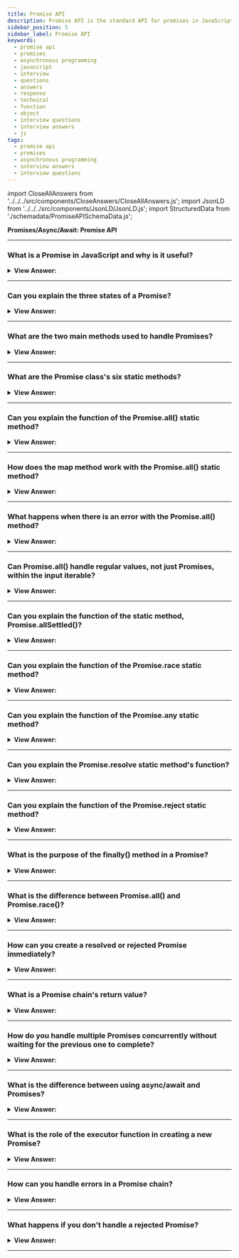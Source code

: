 ```yaml
---
title: Promise API
description: Promise API is the standard API for promises in JavaScript. What are the Promise class's six static methods? Pass Your Next Frontend Phone Interview Questions
sidebar_position: 5
sidebar_label: Promise API
keywords:
  - promise api
  - promises
  - asynchronous programming
  - javascript
  - interview
  - questions
  - answers
  - response
  - technical
  - function
  - object
  - interview questions
  - interview answers
  - js
tags:
  - promise api
  - promises
  - asynchronous programming
  - interview answers
  - interview questions
---
```


import CloseAllAnswers from '../../../src/components/CloseAnswers/CloseAllAnswers.js';
import JsonLD from '../../../src/components/JsonLD/JsonLD.js';
import StructuredData from './schemadata/PromiseAPISchemaData.js';

<JsonLD data={StructuredData} />

<head>
  <title>Promise API | JavaScript Frontend Phone Interview Questions</title>
</head>

**Promises/Async/Await: Promise API**

<CloseAllAnswers />

---

### What is a Promise in JavaScript and why is it useful?

<details>
  <summary><strong>View Answer:</strong></summary>
  <div>
  <div><strong>Interview Response:</strong> A Promise is a JavaScript object representing the eventual completion or failure of an asynchronous operation. It's useful for handling asynchronous code, improving readability and maintainability.
  </div>
  </div>
</details>

---

### Can you explain the three states of a Promise?

<details>
  <summary><strong>View Answer:</strong></summary>
  <div>
  <div><strong>Interview Response:</strong> The three states are: Pending (initial state), Fulfilled (operation completed successfully), and Rejected (operation failed). Promises can only transition from Pending to Fulfilled or Rejected.
  </div><br />
  <div><strong className="codeExample">Code Example:</strong><br /><br />

  <div></div>

A Promise in JavaScript can be in one of three states:

1. Pending: Initial state, neither fulfilled nor rejected.
2. Fulfilled: Meaning that the operation completed successfully.
3. Rejected: Meaning that the operation failed.

Here's an example:

```javascript
// 1. Pending
let promise = new Promise((resolve, reject) => {
    setTimeout(() => resolve('Done!'), 1000);
});
console.log(promise);  // Promise {<pending>}

// 2. Fulfilled
promise.then(value => console.log(value));  // After 1 second, outputs: "Done!"

// To illustrate a rejected state, let's create another promise
let rejectedPromise = new Promise((resolve, reject) => {
    setTimeout(() => reject('Something went wrong!'), 1000);
});

// 3. Rejected
rejectedPromise.catch(error => console.error(error));  // After 1 second, outputs: "Something went wrong!"
```

In this example, `promise` starts in the Pending state, then moves to the Fulfilled state after one second. `rejectedPromise` also starts in the Pending state, then moves to the Rejected state after one second.

Once a Promise is either Fulfilled or Rejected, it is considered settled and its state cannot change. The Promise is said to be immutable after it is settled.

---

:::note
Note that in practice, you can't directly access the state of a Promise, but its state is reflected in how it behaves. The Promise API ensures that the behavior of the Promise is consistent with its state.
:::

  </div>
  </div>
</details>

---

### What are the two main methods used to handle Promises?

<details>
  <summary><strong>View Answer:</strong></summary>
  <div>
  <div><strong>Interview Response:</strong> The two main methods to handle Promises are then() for fulfilled promises, and catch() for rejected promises.
  </div>
  </div>
</details>

---

### What are the Promise class's six static methods?

<details>
  <summary><strong>View Answer:</strong></summary>
  <div>
  <div><strong>Interview Response:</strong>The Promise class has six static methods: Promise.all(), Promise.allSettled(), Promise.race(), Promise.resolve(), Promise.reject(), and Promise.any(). They help manage multiple Promises and create settled Promises.
</div>
  </div>
</details>

---

### Can you explain the function of the Promise.all() static method?

<details>
  <summary><strong>View Answer:</strong></summary>
  <div>
  <div><strong>Interview Response:</strong> Promise.all() takes an iterable of Promises and returns a new Promise that fulfills with an array of resolved values once all input Promises fulfill or rejects if any input Promise rejects.
</div><br />
  <div><strong>Technical Response:</strong> The Promise.all() method takes an iterable of promises as an input. Then returns a single Promise that resolves to array of results, technically can be any iterable but its usually an array. This returned promise resolves when all the input's promises resolve or if the input iterable contains no promises. It rejects immediately upon any input promises rejecting or non-promises throwing an error and rejects with this first rejection message/error. The new promise resolves when all listed promises settle, and the array of their results becomes its result.
</div><br />
  <div><strong className="codeExample">Code Example:</strong><br /><br />

<strong>Syntax: </strong> Promise.all(iterable);<br /><br />

  <div></div>

```js
Promise.all([
  new Promise((resolve) => setTimeout(() => resolve(1), 3000)), // 1
  new Promise((resolve) => setTimeout(() => resolve(2), 2000)), // 2
  new Promise((resolve) => setTimeout(() => resolve(3), 1000)), // 3
]).then(console.log); // 1,2,3 when promises are ready: each promise contributes an array member

// Another Example:
const promise1 = Promise.resolve(3);
const promise2 = 42;
const promise3 = new Promise((resolve, reject) => {
  setTimeout(resolve, 100, 'foo');
});

Promise.all([promise1, promise2, promise3]).then((values) => {
  console.log(values);
});
// expected output: Array [3, 42, "foo"]
```

  </div>
  </div>
</details>

---

### How does the map method work with the Promise.all() static method?

<details>
  <summary><strong>View Answer:</strong></summary>
  <div>
  <div><strong>Interview Response:</strong> `Promise.all()` with `map` can be used to run promises concurrently. Each array element is passed to a promise-returning function with `map()`, and `Promise.all()` waits for all returned promises to resolve.
</div><br />
  <div><strong>Technical Response:</strong> Since the map method creates a new array populated with the results of the calling function. The map method is an excellent adhesive for the Promise.all method because it carries some of the responsibility of providing the calling function on every array element.
</div><br />
  <div><strong className="codeExample">Code Example:</strong><br /><br />

  <div></div>

```js
let urls = [
  'https://api.github.com/users/iliakan',
  'https://api.github.com/users/remy',
  'https://api.github.com/users/jeresig',
];

// map every url to the promise of the fetch
let requests = urls.map((url) => fetch(url));

// Promise.all waits until all jobs are resolved
Promise.all(requests).then((responses) =>
  responses.forEach((response) =>
    console.log(`${response.url}: ${response.status}`)
  )
);
```

---

:::tip
 Use Case: A common trick is to map an array of job data into an array of promises and then wrap that into Promise.all.
:::

  </div>
  </div>
</details>

---

### What happens when there is an error with the Promise.all() method?

<details>
  <summary><strong>View Answer:</strong></summary>
  <div>
  <div><strong>Interview Response:</strong> `Promise.all()` fails fast: if any of the passed-in promises rejects, `Promise.all` immediately rejects with the reason of the first promise that rejected, disregarding the rest.
</div><br />
  <div><strong className="codeExample">Code Example:</strong><br /><br />

  <div></div>

```js
Promise.all([
  new Promise((resolve, reject) => setTimeout(() => resolve(1), 1000)),
  new Promise((resolve, reject) =>
    setTimeout(() => reject(new Error('Whoops!')), 2000)
  ),
  new Promise((resolve, reject) => setTimeout(() => resolve(3), 3000)),
]).catch(console.log); // Error: Whoops!
```

  </div>
  </div>
</details>

---

### Can Promise.all() handle regular values, not just Promises, within the input iterable?

<details>
  <summary><strong>View Answer:</strong></summary>
  <div>
  <div><strong>Interview Response:</strong> Yes, Promise.all() allows regular values in the iterable. It treats them as resolved Promises with their respective values and includes them in the output array.
</div><br />
  <div><strong>Technical Response:</strong> Yes, Promise.all(iterable) allows non-promise “regular” values in the iterable. Typically, Promise.all(...) accepts an iterable (in most cases an array) of promises. But if any of those objects is not a promise, it is passed to the resulting array “as is”.
</div><br />
  <div><strong className="codeExample">Code Example:</strong><br /><br />

<strong>Syntax: </strong> Promise.allSettled(iterable);<br /><br />

  <div></div>

```js
Promise.all([
  new Promise((resolve, reject) => {
    setTimeout(() => resolve(1), 1000);
  }),
  2,
  3,
]).then(console.log); // 1, 2, 3
```

  </div>
  </div>
</details>

---

### Can you explain the function of the static method, Promise.allSettled()?

<details>
  <summary><strong>View Answer:</strong></summary>
  <div>
  <div><strong>Interview Response:</strong> `Promise.allSettled()` returns a promise that resolves after all of the given promises have either been fulfilled or rejected, with an array of their results.
</div><br />
  <div><strong>Technical Response:</strong> The Promise.allSettled() function produces a promise that resolves once all of the specified promises have been fulfilled or refused. This behavior happens together with an array of objects that specify the outcome of each promise. You typically use it when you have multiple asynchronous tasks that are not dependent on one another to complete successfully, or you would like to know the result of each promise. In comparison, the Promise returned by Promise.all() may be more appropriate if the tasks are dependent on each other / if you'd like to reject upon any of them getting rejected immediately.
</div><br />
  <div><strong className="codeExample">Code Example:</strong><br /><br />

<strong>Syntax: </strong> Promise.allSettled(iterable);<br /><br />

  <div></div>

```javascript
let promises = [
  Promise.resolve('promise 1'),
  Promise.reject('promise 2 failed'),
  Promise.resolve('promise 3'),
];

Promise.allSettled(promises)
  .then(results => {
    results.forEach(result => console.log(result.status));
  })
  .catch(error => console.error(error));
```

In this code, `Promise.allSettled()` waits for all promises to settle, either fulfilled or rejected. The status of each promise is then logged. Unlike `Promise.all()`, `Promise.allSettled()` does not reject if one promise fails; instead, it gives the status of each promise.

  </div>
  </div>
</details>

---

### Can you explain the function of the Promise.race static method?

<details>
  <summary><strong>View Answer:</strong></summary>
  <div>
  <div><strong>Interview Response:</strong> `Promise.race(iterable)` returns a promise that fulfills or rejects as soon as one of the promises in the iterable fulfills or rejects, with the value or reason from that promise.
</div><br />
  <div><strong className="codeExample">Code Example:</strong><br /><br />

<strong>Syntax: </strong> Promise.race(iterable);<br /><br />

  <div></div>

```javascript
let promise1 = new Promise((resolve, reject) => setTimeout(resolve, 500, 'one'));
let promise2 = new Promise((resolve, reject) => setTimeout(resolve, 100, 'two'));

Promise.race([promise1, promise2])
  .then(value => console.log(value)) // lots "two"
  .catch(error => console.error(error));
```

In this example, `Promise.race` takes an array of two promises. The 'two' string is logged to the console because promise2 resolves first due to its shorter timeout.

  </div>
  </div>
</details>

---

### Can you explain the function of the Promise.any static method?

<details>
  <summary><strong>View Answer:</strong></summary>
  <div>
  <div><strong>Interview Response:</strong> Promise.any() accepts an iterable of Promises and returns a new Promise that fulfills with the value of the first fulfilled Promise or rejects with an AggregateError if all input Promises reject.
</div><br />
  <div><strong className="codeExample">Code Example:</strong><br /><br />

  <div></div>

```js
const promise1 = Promise.reject(0);
const promise2 = new Promise((resolve) => setTimeout(resolve, 100, 'quick'));
const promise3 = new Promise((resolve) => setTimeout(resolve, 500, 'slow'));

const promises = [promise1, promise2, promise3];

Promise.any(promises).then((value) => console.log(value));

// expected output: "quick"

//////////////////////////////////

// Here is an example when all promises fail:

Promise.any([
  new Promise((resolve, reject) =>
    setTimeout(() => reject(new Error('Ouch!')), 1000)
  ),
  new Promise((resolve, reject) =>
    setTimeout(() => reject(new Error('Error!')), 2000)
  ),
]).catch((error) => {
  console.log(error.constructor.name); // AggregateError
  console.log(error.errors[0]); // Error: Ouch!
  console.log(error.errors[1]); // Error: Error
});
```

  </div>
  </div>
</details>

---

### Can you explain the Promise.resolve static method's function?

<details>
  <summary><strong>View Answer:</strong></summary>
  <div>
  <div><strong>Interview Response:</strong> Promise.resolve() creates a new Promise that is immediately resolved with the provided value, or passes through an input Promise without altering its state or value.
</div><br />
  <div><strong>Interview Response:</strong> Promise.resolve can also be used to handle values that may or may not be Promises. If the value is a Promise, it returns that Promise; if the value is not a Promise, it returns a new Promise that is immediately resolved with that value. This can be useful when writing functions that should be able to handle both synchronous and asynchronous inputs:
</div><br />
  <div><strong className="codeExample">Code Example:</strong><br /><br />

<strong>Syntax: </strong> Promise.resolve(value);<br /><br />

  <div></div>

```js
function maybeAsync(value) {
    return Promise.resolve(value).then(result => {
        // Now we can safely use .then() whether `value` was initially a Promise or not
        console.log(result);
    });
}

// This will print: "Sync value"
maybeAsync("Sync value");

// This will print: "Async value" (after one second)
maybeAsync(new Promise(resolve => setTimeout(() => resolve("Async value"), 1000)));
```

As you can see, Promise.resolve can be a useful method when working with JavaScript Promises.

---

:::note
This function flattens nested layers of promise-like objects (e.g., a promise that resolves to a promise that resolves to something) into a single layer. Methods Promise.resolve and Promise.reject are rarely needed in modern code because async/await syntax makes them somewhat obsolete.
:::

  </div>
  </div>
</details>

---

### Can you explain the function of the Promise.reject static method?

<details>
  <summary><strong>View Answer:</strong></summary>
  <div>
  <div><strong>Interview Response:</strong> `Promise.reject` is a static method that returns a Promise object that is rejected with a given reason. It's often used when you want to start a Promise chain that's immediately rejected, or to turn a synchronous error into a rejected Promise for compatibility with Promise-based code.
</div><br />
  <div><strong className="codeExample">Code Example:</strong><br /><br />
  
  <strong>Syntax: </strong> Promise.reject(reason);<br /><br />

  <div></div>

Here is a simple example of `Promise.reject`:

```javascript
// Let's create a Promise that is immediately rejected with a specific reason.
let p = Promise.reject('Something went wrong!');

// You can then use the Promise as you would any other.
// Since it's a rejected promise, .catch() is used to handle the error.
p.catch(reason => console.log(reason)); // Outputs: "Something went wrong!"
```

This Promise will immediately move to the `rejected` state, triggering any `.catch` handlers as soon as the event loop is free.

Just like `Promise.resolve`, `Promise.reject` can be useful when writing functions that handle both synchronous and asynchronous errors. Here's an example:

```javascript
function maybeAsyncError(value, throwError) {
    if (throwError) {
        return Promise.reject(new Error('There was an error!'));
    }
    return Promise.resolve(value);
}

maybeAsyncError('Hello, world!', false)
    .then(value => console.log(value)) // Outputs: "Hello, world!"
    .catch(error => console.error(error));

maybeAsyncError('Hello, world!', true)
    .then(value => console.log(value))
    .catch(error => console.error(error)); // Outputs: "Error: There was an error!"
```

In this example, the `maybeAsyncError` function either resolves with the provided value or rejects with an Error, based on the `throwError` argument. This allows it to be used with Promise-based code regardless of whether an error occurs.

---

:::note
Methods Promise.resolve and Promise.reject are rarely needed in modern code because async/await syntax makes them somewhat obsolete.
:::

  </div>
  </div>
</details>

---

### What is the purpose of the finally() method in a Promise?

<details>
  <summary><strong>View Answer:</strong></summary>
  <div>
  <div><strong>Interview Response:</strong> The finally() method is used to execute code after a Promise has settled, regardless of whether it was fulfilled or rejected.
  </div><br/>
  <div><strong>Technical Response:</strong> The `finally()` method in JavaScript is a part of Promise API that is called when the Promise is settled, no matter it's resolved or rejected. This is often used for performing cleanup tasks after an asynchronous operation has finished, regardless of its outcome.
  </div><br />
  <div><strong className="codeExample">Code Example:</strong><br /><br />

  <div></div>

```javascript
let p = new Promise((resolve, reject) => {
    setTimeout(() => resolve('Hello, world!'), 1000);
});

p.then(value => console.log(value))  // Outputs: "Hello, world!"
 .catch(error => console.error(error))
 .finally(() => console.log('This is called no matter what.'));  // Outputs: "This is called no matter what."
```

In this case, `finally()` is called after `then()`, no matter the outcome of the Promise. If the Promise was rejected and you had a `catch()` method, `finally()` would still be called:

```javascript
let p = new Promise((resolve, reject) => {
    setTimeout(() => reject('There was an error!'), 1000);
});

p.then(value => console.log(value))
 .catch(error => console.log(error))  // Outputs: "There was an error!"
 .finally(() => console.log('This is called no matter what.'));  // Outputs: "This is called no matter what."
```

In this case, the `catch()` method is called because the Promise is rejected, but `finally()` is still called afterwards.

---

:::note
It's important to note that `finally()` does not receive any arguments, as it's not meant to process the Promise's result or error. Instead, it's meant for cleanup tasks that need to happen no matter what.
:::

  </div>
  </div>
</details>

---

### What is the difference between Promise.all() and Promise.race()?

<details>
  <summary><strong>View Answer:</strong></summary>
  <div>
  <div><strong>Interview Response:</strong> Promise.all() waits for all input promises to fulfill, while Promise.race() returns the result of the first settled promise, either fulfilled or rejected.
  </div><br />
  <div><strong className="codeExample">Code Example:</strong><br /><br />

  <div></div>

Here is an example demonstrating the difference:

```javascript
let promise1 = new Promise((resolve, reject) => setTimeout(resolve, 500, 'one'));
let promise2 = new Promise((resolve, reject) => setTimeout(resolve, 1000, 'two'));
let promise3 = new Promise((resolve, reject) => setTimeout(reject, 1200, 'I failed'));

// Promise all
Promise.all([promise1, promise2, promise3])
    .then(values => console.log(values))
    .catch(error => console.log("Promise.all error:", error));

// Promise race
Promise.race([promise1, promise2, promise3])
    .then(value => console.log(value))
    .catch(error => console.log("Promise.race error:", error));
```

In this example:

The `Promise.all()` call will end up being rejected, because `promise3` is rejected before `promise1` and `promise2` are both resolved. It will print "Promise.all error: I failed" The `Promise.race()` call will resolve with the value `'one'`, because `promise1` resolves before either of the other two Promises settle. It will print `'one'`.

  </div>
  </div>

</details>

---

### How can you create a resolved or rejected Promise immediately?

<details>
  <summary><strong>View Answer:</strong></summary>
  <div>
  <div><strong>Interview Response:</strong> You can use `Promise.resolve(value)` to create a resolved promise or `Promise.reject(reason)` to create a rejected promise immediately. Both return a Promise object.<br />
  </div><br />
  <div><strong className="codeExample">Code Example:</strong><br /><br />

  <div></div>

```javascript
let resolvedPromise = Promise.resolve('Resolved!');
resolvedPromise.then(value => console.log(value)); // Output: 'Resolved!'

let rejectedPromise = Promise.reject('Rejected!');
rejectedPromise.catch(reason => console.log(reason)); // Output: 'Rejected!'
```

In this code, `Promise.resolve` creates a promise that is resolved with the given value 'Resolved!', and `Promise.reject` creates a promise that is rejected with the given reason 'Rejected!'.

  </div>
  </div>
</details>

---

### What is a Promise chain's return value?

<details>
  <summary><strong>View Answer:</strong></summary>
  <div>
  <div><strong>Interview Response:</strong> A Promise chain's return value is a new Promise that resolves or rejects based on the outcome of the last Promise in the chain.
  </div>
  </div>
</details>

---

### How do you handle multiple Promises concurrently without waiting for the previous one to complete?

<details>
  <summary><strong>View Answer:</strong></summary>
  <div>
  <div><strong>Interview Response:</strong> We can use `Promise.all()` or `Promise.allSettled()`. They accept an iterable of promises and return a new promise that fulfills when all input promises are settled, allowing concurrent handling.</div><br />
  <div><strong className="codeExample">Code Example:</strong><br /><br />

  <div></div>

```javascript
let promise1 = new Promise((resolve, reject) => setTimeout(resolve, 500, 'one'));
let promise2 = new Promise((resolve, reject) => setTimeout(resolve, 200, 'two'));
let promise3 = new Promise((resolve, reject) => setTimeout(resolve, 300, 'three'));

Promise.all([promise1, promise2, promise3])
  .then(values => console.log(values))
  .catch(error => console.error(error));
```

In this code, `Promise.all` takes an array of promises. The promises are run concurrently, not waiting for the previous one to complete. The array ['one', 'two', 'three'] will be logged to the console once all promises have resolved.

  </div>
  </div>
</details>

---

### What is the difference between using async/await and Promises?

<details>
  <summary><strong>View Answer:</strong></summary>
  <div>
  <div><strong>Interview Response:</strong> Async/await and Promises are related; async/await is syntactic sugar over Promises, offering a simpler, cleaner syntax. However, Promises are more flexible for complex scenarios, like concurrent operations.
  </div><br />
  <div><strong className="codeExample">Code Example:</strong><br /><br />

  <div></div>

Example using Promises:

```javascript
function fetchData(url) {
  fetch(url)
    .then(response => response.json())
    .then(data => console.log(data))
    .catch(error => console.error(error));
}

fetchData('https://api.example.com/data');
```

And here's the equivalent using async/await:

```javascript
async function fetchData(url) {
  try {
    let response = await fetch(url);
    let data = await response.json();
    console.log(data);
  } catch (error) {
    console.error(error);
  }
}

fetchData('https://api.example.com/data');
```

In both cases, we're fetching data from a URL and logging it. The async/await version is arguably easier to read and write because it avoids explicit Promise chaining.

  </div>
  </div>
</details>

---

### What is the role of the executor function in creating a new Promise?

<details>
  <summary><strong>View Answer:</strong></summary>
  <div>
  <div><strong>Interview Response:</strong> The executor function in a new Promise takes two parameters: `resolve` and `reject`. It performs a task (usually asynchronous), calling `resolve(value)` if successful, or `reject(reason)` if an error occurs.</div><br />
  <div><strong className="codeExample">Code Example:</strong><br /><br />

  <div></div>

```javascript
let promise = new Promise((resolve, reject) => {
  let success = true; // Here you'd typically perform an async task

  if (success) {
    resolve('Task completed successfully');
  } else {
    reject('Error: Task could not complete');
  }
});

promise
  .then(value => console.log(value)) // Logs: 'Task completed successfully'
  .catch(error => console.log(error));
```

In this code, the executor function decides whether to call `resolve()` or `reject()`. If `resolve()` is called, then the `.then()` block will execute. If `reject()` is called, then the `.catch()` block will execute.

  </div>
  </div>
</details>

---

### How can you handle errors in a Promise chain?

<details>
  <summary><strong>View Answer:</strong></summary>
  <div>
  <div><strong>Interview Response:</strong> In a Promise chain in JavaScript, you can handle errors by using the `.catch()` method. This method is called when a Promise is rejected, either directly or due to an error that is thrown in a `.then()` callback.
  </div><br />
  <div><strong className="codeExample">Code Example:</strong><br /><br />

  <div></div>

```javascript
let p = new Promise((resolve, reject) => {
    setTimeout(() => reject('There was an error!'), 1000);
});

p.then(value => console.log(value))
 .catch(error => console.error(error));  // Outputs: "There was an error!"
```

In this case, because the Promise is rejected, the `.catch()` handler is called.

You can also use `.catch()` to handle errors that are thrown in a `.then()` handler:

```javascript
let p = Promise.resolve('Hello, world!');

p.then(value => {
    throw new Error('There was an error in the handler!');
})
 .catch(error => console.error(error));  // Outputs: "Error: There was an error in the handler!"
```

In this case, the `.then()` handler throws an error, which is then caught and handled by the `.catch()` handler.

**Note** that `.catch()` also returns a Promise. If you return a value in a `.catch()` handler, it will be the resolution value for that returned Promise. If you throw an error in a `.catch()` handler, the returned Promise will be rejected with that error.

```javascript
Promise.reject('Initial error')
    .catch(error => {
        console.error(error);  // Outputs: "Initial error"
        return 'Recovered from error';
    })
    .then(value => console.log(value))  // Outputs: "Recovered from error"
    .catch(error => console.error('Should not be called'));
```

In this case, even though the initial Promise is rejected, the `.catch()` handler recovers from the error by returning a new value. This makes the Promise returned by `.catch()` become resolved, so the `.then()` handler is called next, not the `.catch()` handler.

  </div>
  </div>
</details>

---

### What happens if you don't handle a rejected Promise?

<details>
  <summary><strong>View Answer:</strong></summary>
  <div>
  <div><strong>Interview Response:</strong> If a rejected Promise is not handled, an "UnhandledPromiseRejectionWarning" will be logged, which may eventually lead to application termination in future JavaScript versions.
  </div><br />
  <div><strong>Technical Response:</strong> If a Promise is rejected and you don't handle it with a `.catch()` method, it becomes an unhandled promise rejection. This means that the error could potentially go unnoticed, as no code will be triggered to handle the error. Most JavaScript environments, such as browsers and Node.js, will log unhandled promise rejections to the console. Some environments, like newer versions of Node.js, will even crash the process on unhandled promise rejections.
  </div><br />
  <div><strong className="codeExample">Code Example:</strong><br /><br />

  <div></div>

```javascript
let p = new Promise((resolve, reject) => {
    setTimeout(() => reject('There was an error!'), 1000);
});

p.then(value => console.log(value));

// No .catch() handler, so the rejection is unhandled.
// Most environments will log something like:
// "UnhandledPromiseRejectionWarning: There was an error!"
```

In this case, because there is no `.catch()` handler to catch the rejected Promise, it becomes an unhandled promise rejection.

To prevent this, you should always handle Promise rejections with a `.catch()` handler, even if it's just to log the error:

```javascript
let p = new Promise((resolve, reject) => {
    setTimeout(() => reject('There was an error!'), 1000);
});

p.then(value => console.log(value))
 .catch(error => console.error(error));  // Outputs: "There was an error!"
```

In this case, the `.catch()` handler catches the rejected Promise, preventing an unhandled promise rejection.

  </div>
  </div>
</details>

---
